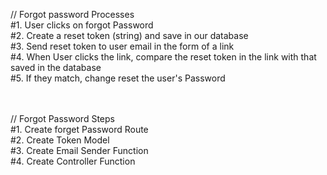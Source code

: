 // Forgot password Processes <br>
#1. User clicks on forgot Password<br>
#2. Create a reset token (string) and save in our database<br>
#3. Send reset token to user email in the form of a link<br>
#4. When User clicks the link, compare the reset token in the link with that saved in the database<br>
#5. If they match, change reset the user's Password<br><br><br>

// Forgot Password Steps<br>
#1. Create forget Password Route<br>
#2. Create Token Model<br>
#3. Create Email Sender Function<br>
#4. Create Controller Function<br>

